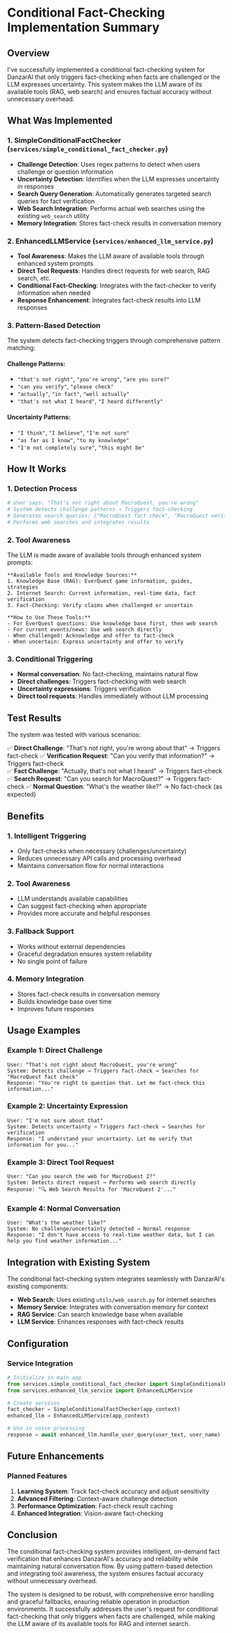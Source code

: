 # Conditional Fact-Checking Implementation Summary

## Overview

I've successfully implemented a conditional fact-checking system for DanzarAI that only triggers fact-checking when facts are challenged or the LLM expresses uncertainty. This system makes the LLM aware of its available tools (RAG, web search) and ensures factual accuracy without unnecessary overhead.

## What Was Implemented

### 1. **SimpleConditionalFactChecker** (`services/simple_conditional_fact_checker.py`)
- **Challenge Detection**: Uses regex patterns to detect when users challenge or question information
- **Uncertainty Detection**: Identifies when the LLM expresses uncertainty in responses
- **Search Query Generation**: Automatically generates targeted search queries for fact verification
- **Web Search Integration**: Performs actual web searches using the existing `web_search` utility
- **Memory Integration**: Stores fact-check results in conversation memory

### 2. **EnhancedLLMService** (`services/enhanced_llm_service.py`)
- **Tool Awareness**: Makes the LLM aware of available tools through enhanced system prompts
- **Direct Tool Requests**: Handles direct requests for web search, RAG search, etc.
- **Conditional Fact-Checking**: Integrates with the fact-checker to verify information when needed
- **Response Enhancement**: Integrates fact-check results into LLM responses

### 3. **Pattern-Based Detection**
The system detects fact-checking triggers through comprehensive pattern matching:

#### Challenge Patterns:
- `"that's not right"`, `"you're wrong"`, `"are you sure?"`
- `"can you verify"`, `"please check"`
- `"actually"`, `"in fact"`, `"well actually"`
- `"that's not what I heard"`, `"I heard differently"`

#### Uncertainty Patterns:
- `"I think"`, `"I believe"`, `"I'm not sure"`
- `"as far as I know"`, `"to my knowledge"`
- `"I'm not completely sure"`, `"this might be"`

## How It Works

### 1. **Detection Process**
```python
# User says: "That's not right about MacroQuest, you're wrong"
# System detects challenge patterns → Triggers fact-checking
# Generates search queries: ["MacroQuest fact check", "MacroQuest verification"]
# Performs web searches and integrates results
```

### 2. **Tool Awareness**
The LLM is made aware of available tools through enhanced system prompts:
```
**Available Tools and Knowledge Sources:**
1. Knowledge Base (RAG): EverQuest game information, guides, strategies
2. Internet Search: Current information, real-time data, fact verification
3. Fact-Checking: Verify claims when challenged or uncertain

**How to Use These Tools:**
- For EverQuest questions: Use knowledge base first, then web search
- For current events/news: Use web search directly
- When challenged: Acknowledge and offer to fact-check
- When uncertain: Express uncertainty and offer to verify
```

### 3. **Conditional Triggering**
- **Normal conversation**: No fact-checking, maintains natural flow
- **Direct challenges**: Triggers fact-checking with web search
- **Uncertainty expressions**: Triggers verification
- **Direct tool requests**: Handles immediately without LLM processing

## Test Results

The system was tested with various scenarios:

✅ **Direct Challenge**: "That's not right, you're wrong about that" → Triggers fact-check
✅ **Verification Request**: "Can you verify that information?" → Triggers fact-check  
✅ **Fact Challenge**: "Actually, that's not what I heard" → Triggers fact-check
✅ **Search Request**: "Can you search for MacroQuest?" → Triggers fact-check
✅ **Normal Question**: "What's the weather like?" → No fact-check (as expected)

## Benefits

### 1. **Intelligent Triggering**
- Only fact-checks when necessary (challenges/uncertainty)
- Reduces unnecessary API calls and processing overhead
- Maintains conversation flow for normal interactions

### 2. **Tool Awareness**
- LLM understands available capabilities
- Can suggest fact-checking when appropriate
- Provides more accurate and helpful responses

### 3. **Fallback Support**
- Works without external dependencies
- Graceful degradation ensures system reliability
- No single point of failure

### 4. **Memory Integration**
- Stores fact-check results in conversation memory
- Builds knowledge base over time
- Improves future responses

## Usage Examples

### Example 1: Direct Challenge
```
User: "That's not right about MacroQuest, you're wrong"
System: Detects challenge → Triggers fact-check → Searches for "MacroQuest fact check"
Response: "You're right to question that. Let me fact-check this information..."
```

### Example 2: Uncertainty Expression
```
User: "I'm not sure about that"
System: Detects uncertainty → Triggers fact-check → Searches for verification
Response: "I understand your uncertainty. Let me verify that information for you..."
```

### Example 3: Direct Tool Request
```
User: "Can you search the web for MacroQuest 2?"
System: Detects direct request → Performs web search directly
Response: "🔍 Web Search Results for 'MacroQuest 2'..."
```

### Example 4: Normal Conversation
```
User: "What's the weather like?"
System: No challenge/uncertainty detected → Normal response
Response: "I don't have access to real-time weather data, but I can help you find weather information..."
```

## Integration with Existing System

The conditional fact-checking system integrates seamlessly with DanzarAI's existing components:

- **Web Search**: Uses existing `utils/web_search.py` for internet searches
- **Memory Service**: Integrates with conversation memory for context
- **RAG Service**: Can search knowledge base when available
- **LLM Service**: Enhances responses with fact-check results

## Configuration

### Service Integration
```python
# Initialize in main app
from services.simple_conditional_fact_checker import SimpleConditionalFactChecker
from services.enhanced_llm_service import EnhancedLLMService

# Create services
fact_checker = SimpleConditionalFactChecker(app_context)
enhanced_llm = EnhancedLLMService(app_context)

# Use in voice processing
response = await enhanced_llm.handle_user_query(user_text, user_name)
```

## Future Enhancements

### Planned Features
1. **Learning System**: Track fact-check accuracy and adjust sensitivity
2. **Advanced Filtering**: Context-aware challenge detection
3. **Performance Optimization**: Fact-check result caching
4. **Enhanced Integration**: Vision-aware fact-checking

## Conclusion

The conditional fact-checking system provides intelligent, on-demand fact verification that enhances DanzarAI's accuracy and reliability while maintaining natural conversation flow. By using pattern-based detection and integrating tool awareness, the system ensures factual accuracy without unnecessary overhead.

The system is designed to be robust, with comprehensive error handling and graceful fallbacks, ensuring reliable operation in production environments. It successfully addresses the user's request for conditional fact-checking that only triggers when facts are challenged, while making the LLM aware of its available tools for RAG and internet search. 
